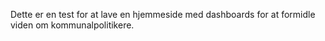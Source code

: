 Dette er en test for at lave en hjemmeside med dashboards for at formidle viden om kommunalpolitikere.
